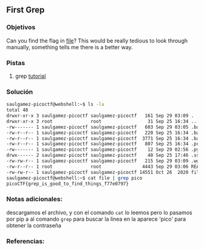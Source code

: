## First Grep

### Objetivos 
Can you find the flag in [file](https://jupiter.challenges.picoctf.org/static/315d3325dc668ab7f1af9194f2de7e7a/file)? This would be really tedious to look through manually, something tells me there is a better way.

### Pistas
1. grep [tutorial](https://ryanstutorials.net/linuxtutorial/grep.php)
	
### Solución 

``` bash
saulgamez-picoctf@webshell:~$ ls -la
total 48
drwxr-xr-x 3 saulgamez-picoctf saulgamez-picoctf   161 Sep 29 03:09 .
drwxr-xr-x 3 root              root                 31 Sep 25 16:34 ..
-rw------- 1 saulgamez-picoctf saulgamez-picoctf   603 Sep 29 03:05 .bash_history
-rw-r--r-- 1 saulgamez-picoctf saulgamez-picoctf   220 Sep 25 16:34 .bash_logout
-rw-r--r-- 1 saulgamez-picoctf saulgamez-picoctf  3771 Sep 25 16:34 .bashrc
-rw-r--r-- 1 saulgamez-picoctf saulgamez-picoctf   807 Sep 25 16:34 .profile
-rw------- 1 saulgamez-picoctf saulgamez-picoctf    12 Sep 29 02:56 .python_history
drwx------ 2 saulgamez-picoctf saulgamez-picoctf    48 Sep 25 17:46 .ssh
-rw-rw-r-- 1 saulgamez-picoctf saulgamez-picoctf   215 Sep 29 03:09 .wget-hsts
-rw-r--r-- 1 root              root               4443 Sep 29 03:06 README.txt
-rw-rw-r-- 1 saulgamez-picoctf saulgamez-picoctf 14551 Oct 26  2020 file
saulgamez-picoctf@webshell:~$ cat file | grep pico
picoCTF{grep_is_good_to_find_things_f77e0797}
```

### Notas adicionales:

descargamos el archivo, y con el comando `cat` lo leemos pero lo pasamos por pip a al comando `grep` para buscar la linea en la aparece 'pico' para obtener la contraseña

### Referencias:
